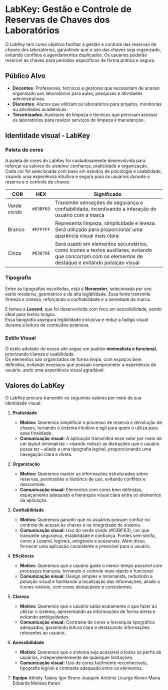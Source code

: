 # LabKey: Gestão e Controle de Reservas de Chaves dos Laboratórios

O LabKey tem como objetivo facilitar a gestão e controle das reservas de chaves dos laboratórios, garantindo que o uso das chaves seja organizado, evitando conflitos e agendamentos duplicados. Os usuários poderão reservar as chaves para períodos específicos de forma prática e segura.

## Público Alvo

- **Docentes**: Professores, técnicos e gestores que necessitam de acesso organizado aos laboratórios para aulas, pesquisas e atividades administrativas.
- **Discentes**: Alunos que utilizam os laboratórios para projetos, monitorias ou atividades acadêmicas.
- **Terceirizados**: Auxiliares de limpeza e técnicos que precisam acessar os laboratórios para realizar serviços de limpeza e manutenção.

## Identidade visual - LabKey

### Paleta de cores

A paleta de cores do LabKey foi cuidadosamente desenvolvida para reforçar os valores do sistema: confiança, praticidade e organização.  
Cada cor foi selecionada com base em estudos de psicologia e usabilidade, visando uma experiência intuitiva e segura para os usuários durante a reserva e o controle de chaves.

| COR         | HEX      | Significado |
|-------------|----------|-------------|
| Verde vívido | `#03BF63` | Transmite sensações de segurança e confiabilidade, incentivando a interação do usuário com a marca |
| Branco      | `#FFFFFF` | Representa limpeza, simplicidade e leveza. Será utilizado para proporcionar uma aparência visual mais clara |
| Cinza       | `#83878E` | Será usado em elementos secundários, como ícones e textos auxiliares, evitando que concorram com os elementos de destaque e evitando poluição visual |

### Tipografia

Entre as tipografias escolhidas, está a **Norwester**, selecionada por seu estilo moderno, geométrico e de alta legibilidade. Essa fonte transmite firmeza e clareza, reforçando a confiabilidade e a seriedade da marca.

E temos a **Lexend**, que foi desenvolvida com foco em acessibilidade, sendo ideal para textos longos.  
Essa tipografia assegura legibilidade inclusiva e reduz a fadiga visual durante a leitura de conteúdos extensos.

### Estilo Visual

O estilo adotado do nosso site segue um padrão **minimalista e funcional**, priorizando clareza e usabilidade.  
Os elementos são organizados de forma limpa, com espaços bem definidos, evitando excessos que possam comprometer a experiência do usuário.
ando uma experiência visual agradável.

## Valores do LabKey

O LabKey procura transmitir os seguintes valores por meio de sua identidade visual:

1. **Praticidade**  
   - **Motivo:** Queremos simplificar o processo de reserva e devolução de chaves, tornando o sistema intuitivo e ágil para quem o utiliza para essa finalidade.  
   - **Comunicação visual:** A aplicação transmitirá esse valor por meio de um layout minimalista – visando reduzir as distrações que o usuário possa ter – aliado a uma tipografia legível, proporcionando uma navegação clara e direta.

2. **Organização**  
   - **Motivo:** Queremos manter as informações estruturadas sobre reservas, permissões e histórico de uso, evitando conflitos e descontrole.  
   - **Comunicação visual:** Elementos com cores bem definidas, espaçamento adequado e hierarquia visual clara entre os elementos da aplicação.

3. **Confiabilidade**  
   - **Motivo:** Queremos garantir que os usuários possam confiar no controle de acesso às chaves e na integridade do sistema.  
   - **Comunicação visual:** Uso do verde vívido (#03BF63), cor que transmite segurança, estabilidade e confiança. Fontes sem serifa, como a Lexend, legíveis, amigáveis e acessíveis. Além disso, fornecer uma aplicação consistente e previsível para o usuário.

4. **Eficiência**  
   - **Motivo:** Queremos que o usuário gaste o menor tempo possível com processos manuais, tornando o controle mais rápido e funcional.  
   - **Comunicação visual:** Design simples e minimalista, reduzindo a poluição visual e facilitando a localização das informações, aliado a ícones visíveis, com cores destacáveis e consistentes.

5. **Clareza**  
   - **Motivo:** Queremos que o usuário saiba exatamente o que fazer ao utilizar o sistema, apresentando as informações de forma direta e evitando ambiguidades.  
   - **Comunicação visual:** Contraste de cores e hierarquia tipográfica adequados, garantindo leitura clara e destacando informações relevantes ao usuário.

6. **Acessibilidade**  
   - **Motivo:** Queremos que o sistema seja acessível a todos os perfis de usuários, independentemente de quaisquer limitações.  
   - **Comunicação visual:** Uso de cores facilmente reconhecíveis, tipografia legível e contraste adequado entre os elementos.

7. **Equipe**
Athiely Taiany 
Igor Bruno
Joaquim Antônio
Licurgo Keven
Maria Eduarda
Melissa Karen
